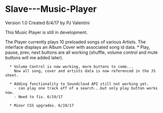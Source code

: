 # Slave---Music-Player

Version 1.0 Created 6/4/17 by PJ Valentini

This Music Player is still in development.

The Player currently plays 10 preloaded songs of various Artists.
The interface displays an Album Cover with associated song id data.
      * Play, pause, prev, next buttons are all working (shuffle, volume control
      and mute buttons will me added later).

      * Volume Control is now working, more buttons to come...
        Now all song, cover and artists data is now referenced in the JS sheet.

      * Adding functionality to Soundcloud API still not working yet.
        - can play one track off of a search...but only play button works now.
        - Need to fix. 6/19/17

      * Minor CSS upgrades. 6/19/17
